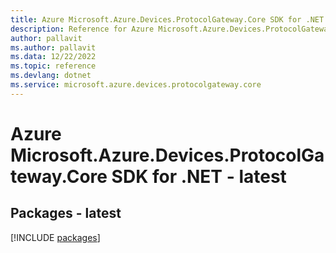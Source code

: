 ```yaml
---
title: Azure Microsoft.Azure.Devices.ProtocolGateway.Core SDK for .NET
description: Reference for Azure Microsoft.Azure.Devices.ProtocolGateway.Core SDK for .NET
author: pallavit
ms.author: pallavit
ms.data: 12/22/2022
ms.topic: reference
ms.devlang: dotnet
ms.service: microsoft.azure.devices.protocolgateway.core
---
```

# Azure Microsoft.Azure.Devices.ProtocolGateway.Core SDK for .NET - latest
## Packages - latest
[!INCLUDE [packages](microsoft.azure.devices.protocolgateway.core-index.md)]